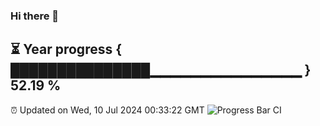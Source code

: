 ### Hi there 👋
⏳ Year progress { ███████████████▁▁▁▁▁▁▁▁▁▁▁▁▁▁▁ } 52.19 %
---
⏰ Updated on Wed, 10 Jul 2024 00:33:22 GMT
![Progress Bar CI](https://github.com/Moyi321/Moyi321/workflows/Progress%20Bar%20CI/badge.svg)
